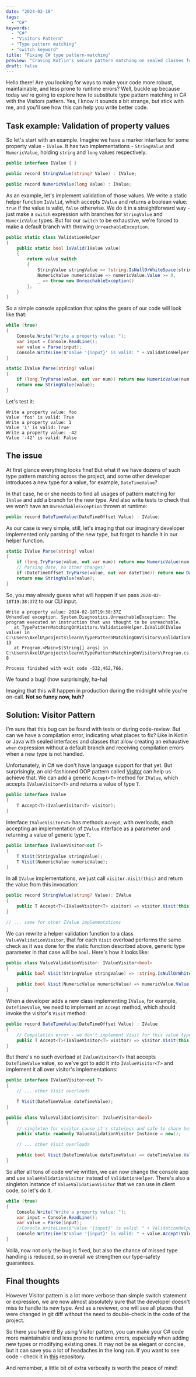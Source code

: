 ```yaml
---
date: "2024-02-18"
tags:
  - "C#"
keywords:
  - "C#"
  - "Visitors Pattern"
  - "Type pattern matching"
  - "switch keyword"
title: "Fixing C# type pattern-matching"
preview: "Craving Kotlin's secure pattern matching on sealed classes for your C# code? Discover how the Visitor Pattern can satisfy your longing!"
draft: false
---
```


Hello there! Are you looking for ways to make your code more robust, maintainable, and less prone to runtime errors? Well, buckle up because today we're going to explore how to substitute type pattern matching in C# with the Visitors pattern. Yes, I know it sounds a bit strange, but stick with me, and you'll see how this can help you write better code.

## Task example: Validation of property values

So let's start with an example. Imagine we have a marker interface for some property value - `IValue`. It has two implementations - `StringValue` and `NumericValue`, holding `string` and `long` values respectively.

```csharp
public interface IValue { }

public record StringValue(string? Value) : IValue;

public record NumericValue(long Value) : IValue;
```

As an example, let's implement validation of those values. We write a static helper function `IsValid`, which accepts `IValue` and returns a boolean value: `true` if the value is valid, `false` otherwise. We do it in a straightforward way - just make a `switch` expression with branches for `StringValue` and `NumericValue` types. But for our `switch` to be exhaustive, we're forced to make a default branch with throwing `UnreachableException`.

```csharp
public static class ValidationHelper
{
    public static bool IsValid(IValue value)
    {
        return value switch
        {
            StringValue stringValue => !string.IsNullOrWhiteSpace(stringValue.Value),
            NumericValue numericValue => numericValue.Value >= 0,
            _ => throw new UnreachableException()
        };
    }
}
```

So a simple console application that spins the gears of our code will look like that:

```csharp
while (true)
{
    Console.Write("Write a property value: ");
    var input = Console.ReadLine();
    var value = Parse(input);
    Console.WriteLine($"Value '{input}' is valid: " + ValidationHelper.IsValid(value));    
}

static IValue Parse(string? value)
{
    if (long.TryParse(value, out var num)) return new NumericValue(num);
    return new StringValue(value);
}
```

Let's test it:

```
Write a property value: foo
Value 'foo' is valid: True
Write a property value: 1 
Value '1' is valid: True
Write a property value: -42
Value '-42' is valid: False
```

## The issue

At first glance everything looks fine! But what if we have dozens of such type pattern matching across the project, and some other developer introduces a new type for a value, for example, `DateTimeValue`?

In that case, he or she needs to find all usages of pattern matching for `IValue` and add a branch for the new type. And also write tests to check that we won't have an `UnreachableException` thrown at runtime:

```csharp
public record DateTimeValue(DateTimeOffset Value) : IValue;
```

As our case is very simple, still, let's imaging that our imaginary developer implemented only parsing of the new type, but forgot to handle it in our helper function.

```csharp
static IValue Parse(string? value)
{
    if (long.TryParse(value, out var num)) return new NumericValue(num);
    // Parsing date, no other changes!
    if (DateTimeOffset.TryParse(value, out var dateTime)) return new DateTimeValue(dateTime);
    return new StringValue(value);
}
```

So, you may already guess what will happen if we pass `2024-02-18T19:38:37Z` to our CLI input.

```
Write a property value: 2024-02-18T19:38:37Z
Unhandled exception. System.Diagnostics.UnreachableException: The program executed an instruction that was thought to be unreachable.                                
   at TypePatternMatchingOnVisitors.ValidationHelper.IsValid(IValue value) in C:\Users\AxelU\projects\learn\TypePatternMatchingOnVisitors\ValidationHelper.cs:line 13
   at Program.<Main>$(String[] args) in C:\Users\AxelU\projects\learn\TypePatternMatchingOnVisitors\Program.cs:line 8                                                

Process finished with exit code -532,462,766.
```

We found a bug! (how surprisingly, ha-ha)

Imaging that this will happen in production during the midnight while you're on-call. **Not so funny now, huh?**

## Solution: Visitor Pattern

I'm sure that this bug can be found with tests or during code-review. But can we have a compilation error, indicating what places to fix? Like in Kotlin or Java with sealed interfaces and classes that allow creating an exhaustive `when` expression without a default branch and receiving compilation errors when a new type is not handled.

Unfortunately, in C# we don't have language support for that yet. But surprisingly, an old-fashioned OOP pattern called [Visitor](https://refactoring.guru/design-patterns/visitor) can help us achieve that. We can add a generic `Accept<T>` method for `IValue`, which accepts `IValueVisitor<T>` and returns a value of type `T`.

```csharp
public interface IValue
{
    T Accept<T>(IValueVisitor<T> visitor);
}
```

Interface `IValueVisitor<T>` has methods `Accept`, with overloads, each accepting an implementation of `IValue` interface as a parameter and returning a value of generic type `T`.

```csharp
public interface IValueVisitor<out T>
{
    T Visit(StringValue stringValue);
    T Visit(NumericValue numericValue);
}
```

In all `IValue` implementations, we just call `visitor.Visit(this)` and return the value from this invocation:

```csharp
public record StringValue(string? Value): IValue
{
    public T Accept<T>(IValueVisitor<T> visitor) => visitor.Visit(this);
}

// ... same for other IValue implementations
```

We can rewrite a helper validation function to a class `ValueValidationVisitor`, that for each `Visit` overload performs the same check as it was done for the static function described above, generic type parameter in that case will be `bool`. Here's how it looks like:

```csharp
public class ValueValidationVisitor: IValueVisitor<bool>
{
    public bool Visit(StringValue stringValue) => !string.IsNullOrWhiteSpace(stringValue.Value);

    public bool Visit(NumericValue numericValue) => numericValue.Value >= 0;
}
```

When a developer adds a new class implementing `IValue`, for example, `DateTimeValue`, we need to implement an `Accept` method, which should invoke the visitor's `Visit` method:

```csharp
public record DateTimeValue(DateTimeOffset Value) : IValue
{
    // Compilation error - we don't implement Visit for this value type yet!
    public T Accept<T>(IValueVisitor<T> visitor) => visitor.Visit(this);
}
```

But there's no such overload at `IValueVisitor<T>` that accepts `DateTimeValue` value, so we've got to add it into `IValueVisitor<T>` and implement it all over visitor's implementations:

```csharp
public interface IValueVisitor<out T>
{
    // ... other Visit overloads

    T Visit(DateTimeValue dateTimeValue);
}

public class ValueValidationVisitor: IValueVisitor<bool>
{
    // singleton for visitor cause it's stateless and safe to share between IValue instances
    public static readonly ValueValidationVisitor Instance = new();

    // ... other Visit overloads

    public bool Visit(DateTimeValue dateTimeValue) => dateTimeValue.Value <= DateTimeOffset.UtcNow;
}

```

So after all tons of code we've written, we can now change the console app and use `ValueValidationVisitor` instead of `ValidationHelper`. There's also a singleton instance of `ValueValidationVisitor` that we can use in client code, so let's do it.

```csharp
while (true)
{
    Console.Write("Write a property value: ");
    var input = Console.ReadLine();
    var value = Parse(input);
    //Console.WriteLine($"Value '{input}' is valid: " + ValidationHelper.IsValid(value));    
    Console.WriteLine($"Value '{input}' is valid: " + value.Accept(ValueValidationVisitor.Instance));    
}
```

Voilà, now not only the bug is fixed, but also the chance of missed type handling is reduced, so in overall we strengthen our type-safety guarantees.

## Final thoughts

However Visitor pattern is a lot more verbose than simple switch statement or expression, we are now almost absolutely sure that the developer doesn't miss to handle its new type. And as a reviewer, one will see all places that were changed in git diff without the need to double-check in the code of the project.

So there you have it! By using Visitor pattern, you can make your C# code more maintainable and less prone to runtime errors, especially when adding new types or modifying existing ones. It may not be as elegant or concise, but it can save you a lot of headaches in the long run. If you want to see code - check it in [this](https://github.com/AxelUser/TypePatternMatchingOnVisitors) repository.

And remember, a little bit of extra verbosity is worth the peace of mind!
